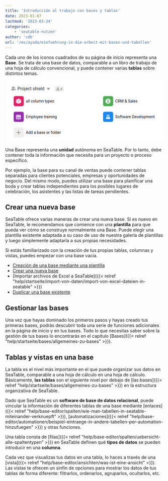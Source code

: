 ```yaml
---
title: 'Introducción al trabajo con bases y tablas'
date: 2023-01-07
lastmod: '2023-03-24'
categories:
    - 'seatable-nutzen'
author: 'cdb'
url: '/es/ayuda/einfuehrung-in-die-arbeit-mit-bases-und-tabellen'
---
```


Cada uno de los iconos cuadrados de su página de inicio representa una **Base**. Se trata de una base de datos, comparable a un libro de trabajo de una hoja de cálculo convencional, y puede contener varias **tablas** sobre distintos temas.

![Vista general de la base en SeaTable](images/base-overview.png)

Una Base representa una **unidad** autónoma en SeaTable. Por lo tanto, debe contener toda la información que necesita para un proyecto o proceso específico.

Por ejemplo, la base para su canal de ventas puede contener tablas separadas para clientes potenciales, empresas y oportunidades de negocio. Del mismo modo, puedes utilizar una base para planificar una boda y crear tablas independientes para los posibles lugares de celebración, los asistentes y las listas de tareas pendientes.

## Crear una nueva base

SeaTable ofrece varias maneras de crear una nueva base. Si es nuevo en SeaTable, le recomendamos que comience con una **plantilla** para que pueda ver cómo se construye normalmente una Base. Puede elegir una plantilla existente adaptada a su caso de uso de nuestra galería de plantillas y luego simplemente adaptarla a sus propias necesidades.

Si estás familiarizado con la creación de tus propias tablas, columnas y vistas, puedes empezar con una base vacía.

- [Creación de una base mediante una plantilla](https://seatable.io/es/docs/bases-verwalten/anlegen-einer-base-mithilfe-einer-vorlage/)
- [Crear una nueva base](https://seatable.io/es/docs/bases-verwalten/eine-neue-base-erstellen/)
- [Importar archivos de Excel a SeaTable]({{< relref "help/startseite/import-von-daten/import-von-excel-dateien-in-seatable" >}})
- [Duplicar una base existente](https://seatable.io/es/docs/bases-verwalten/duplizieren-einer-bestehenden-base/)

## Gestionar las bases

Una vez que hayas dominado los primeros pasos y hayas creado tus primeras bases, podrás descubrir toda una serie de funciones adicionales en la página de inicio y en tus bases. Todo lo que necesitas saber sobre la gestión de tus bases lo encontrarás en el capítulo [Bases]({{< relref "help/startseite/bases/allgemeines-zu-bases" >}}).

## Tablas y vistas en una base

La tabla es el nivel más importante en el que puede organizar sus datos en SeaTable, comparable a una hoja de cálculo en una hoja de cálculo. Básicamente, **las tablas** son el siguiente nivel por debajo de [las bases]({{< relref "help/startseite/bases/allgemeines-zu-bases" >}}) en la estructura organizativa de SeaTable.

Dado que SeaTable es un **software de base de datos relacional**, puede vincular la información de diferentes tablas de una base mediante [enlaces]({{< relref "help/base-editor/spalten/wie-man-tabellen-in-seatable-miteinander-verknuepft" >}}), [automatizaciones]({{< relref "help/base-editor/automationen/beispiel-eintraege-in-andere-tabellen-per-automation-hinzufuegen" >}}) y otras funciones.

Una tabla consta de [filas]({{< relref "help/base-editor/spalten/uebersicht-alle-spaltentypen" >}}) en SeaTable definen qué **tipos de datos** se pueden introducir en una **columna**.

Cada vez que visualizas tus datos en una tabla, lo haces a través de una [vista]({{< relref "help/base-editor/ansichten/was-ist-eine-ansicht" >}}). Las vistas te ofrecen un sinfín de opciones para mostrar los datos de tus tablas de forma diferente: filtrarlos, ordenarlos, agruparlos, ocultarlos, etc.
